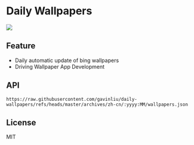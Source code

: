 # Daily Wallpapers
  
![](https://www.bing.com/th?id=OHR.SpinnerDolphins_ZH-CN9731341241_UHD.jpg)

## Feature

- Daily automatic update of bing wallpapers
- Driving Wallpaper App Development

## API

```
https://raw.githubusercontent.com/gavinliu/daily-wallpapers/refs/heads/master/archives/zh-cn/:yyyy:MM/wallpapers.json
```

## License

MIT
  